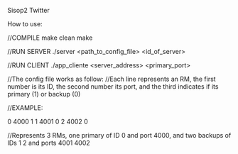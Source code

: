 Sisop2 Twitter

How to use:

//COMPILE
make clean
make

//RUN SERVER
./server <path_to_config_file> <id_of_server>

//RUN CLIENT
./app_cliente <profile> <server_address> <primary_port>



//The config file works as follow:
//Each line represents an RM, the first number is its ID, the second number its port, and the third indicates if its primary (1) or backup (0)

//EXAMPLE:

0 4000 1
1 4001 0
2 4002 0

//Represents 3 RMs, one primary of ID 0 and port 4000, and two backups of IDs 1 2 and ports 4001 4002